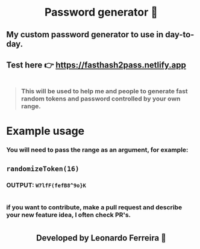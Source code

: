 <h1 align="center"> Password generator 🔑 </h1>

## My custom password generator to use in day-to-day.

## Test here 👉 https://fasthash2pass.netlify.app

#

> ###  This will be used to help me and people to generate fast random tokens and password controlled by your own range.


# 

# Example usage

### You will need to pass the range as an argument, for example:

## ```randomizeToken(16)``` 
### OUTPUT: ```W7lfF(fefB8^9o}K```


#

### if you want to contribute, make a pull request and describe your new feature idea, I often check PR's.

#

<h2 align="center"> Developed by Leonardo Ferreira 💜 </h2>
